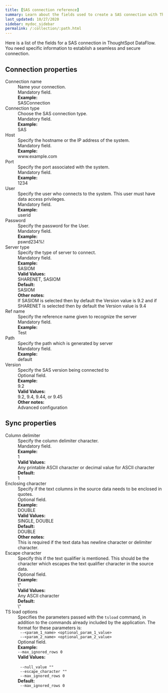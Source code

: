 ```yaml
---
title: [SAS connection reference]
summary: Learn about the fields used to create a SAS connection with ThoughtSpot DataFlow.
last_updated: 10/27/2020
sidebar: mydoc_sidebar
permalink: /:collection/:path.html
---
```


Here is a list of the fields for a SAS connection in ThoughtSpot DataFlow. You need specific information to establish a seamless and secure connection.

## Connection properties

<dl id="dataflow-sas-connection-properties">
<dlentry id="dataflow-sas-conn-connection-name"><dt>Connection name</dt><dd id="connection-name-description">Name your connection.</dd><dd id="connection-name-required">Mandatory field.</dd><dd id="connection-name-example"><strong>Example:</strong><br/>SASConnection</dd></dlentry>
<dlentry id="dataflow-sas-conn-connection-type"><dt>Connection type</dt><dd id="connection-type-description">Choose the SAS connection type.</dd><dd id="connection-type-required">Mandatory field.</dd><dd id="connection-type-example"><strong>Example:</strong><br/>SAS</dd></dlentry>
<dlentry id="dataflow-sas-conn-host"><dt>Host</dt><dd id="host-description">Specify the hostname or the IP address of the system.</dd><dd id="host-required">Mandatory field.</dd><dd id="host-example"><strong>Example:</strong><br/>www.example.com</dd></dlentry>
<dlentry id="dataflow-sas-conn-port"><dt>Port</dt><dd id="port-description">Specify the port associated with the system.</dd><dd id="port-required">Mandatory field.</dd><dd id="port-example"><strong>Example:</strong><br/>1234</dd></dlentry>
<dlentry id="dataflow-sas-conn-user"><dt>User</dt><dd id="user-description">Specify the user who connects to the system. This user must have data access privileges.</dd><dd id="user-required">Mandatory field.</dd><dd id="user-example"><strong>Example:</strong><br/>userid</dd></dlentry>
<dlentry id="dataflow-sas-conn-password"><dt>Password</dt><dd id="password-description">Specify the password for the User.</dd><dd id="password-required">Mandatory field.</dd><dd id="password-example"><strong>Example:</strong><br/>pswrd234%!</dd></dlentry>
<dlentry id="dataflow-sas-conn-server-type"><dt>Server type</dt><dd id="server-type-description">Specify the type of server to connect.</dd><dd id="server-type-required">Mandatory field.</dd><dd id="server-type-example"><strong>Example:</strong><br/>SASIOM</dd><dd id="server-type-valid-values"><strong>Valid Values:</strong><br/>SHARENET, SASIOM</dd><dd id="server-type-default"><strong>Default:</strong><br/>SASIOM</dd><dd id="server-type-other"><strong>Other notes:</strong><br/>If SASIOM is selected then by default the Version value is 9.2 and if SHARENET is selected then by default the Version value is 9.4</dd></dlentry>
<dlentry id="dataflow-sas-conn-ref-name"><dt>Ref name</dt><dd id="ref-name-description">Specify the reference name given to recognize the server</dd><dd id="ref-name-required">Mandatory field.</dd><dd id="ref-name-example"><strong>Example:</strong><br/>Test</dd></dlentry>
<dlentry id="dataflow-sas-conn-path"><dt>Path</dt><dd id="path-description">Specify the path which is generated by server</dd><dd id="path-required">Mandatory field.</dd><dd id="path-example"><strong>Example:</strong><br/>default</dd></dlentry>
<dlentry id="dataflow-sas-conn-version"><dt>Version</dt><dd id="version-description">Specify the SAS version being connected to</dd><dd id="version-required">Optional field.</dd><dd id="version-example"><strong>Example:</strong><br/>9.2</dd><dd id="version-valid-values"><strong>Valid Values:</strong><br/>9.2, 9.4, 9.44, or 9.45</dd><dd id="version-other"><strong>Other notes:</strong><br/>Advanced configuration</dd></dlentry>
</dl>

## Sync properties

<dl id="dataflow-sas-sync-properties">
<dlentry id="dataflow-sas-sync-column-delimiter"><dt>Column delimiter</dt><dd id="column-delimiter-description">Specify the column delimiter character.</dd><dd id="column-delimiter-required">Mandatory field.</dd><dd id="column-delimiter-example"><strong>Example:</strong><br/>1</dd><dd id="column-delimiter-valid-values"><strong>Valid Values:</strong><br/>Any printable ASCII character or decimal value for ASCII character</dd><dd id="column-delimiter-default"><strong>Default:</strong><br/>1</dd></dlentry>
<dlentry id="dataflow-sas-sync-enclosing-character"><dt>Enclosing character</dt><dd id="enclosing-character-description">Specify if the text columns in the source data needs to be enclosed in quotes.</dd><dd id="enclosing-character-required">Optional field.</dd><dd id="enclosing-character-example"><strong>Example:</strong><br/>DOUBLE</dd><dd id="enclosing-character-valid-values"><strong>Valid Values:</strong><br/>SINGLE, DOUBLE</dd><dd id="enclosing-character-default"><strong>Default:</strong><br/>DOUBLE</dd><dd id="enclosing-character-other"><strong>Other notes:</strong><br/>This is required if the text data has newline character or delimiter character.</dd></dlentry>
<dlentry id="dataflow-sas-sync-escape-character"><dt>Escape character</dt><dd id="escape-character-description">Specify this if the text qualifier is mentioned. This should be the character which escapes the text qualifier character in the source data.</dd><dd id="escape-character-required">Optional field.</dd><dd id="escape-character-example"><strong>Example:</strong><br/>\"</dd><dd id="escape-character-valid-values"><strong>Valid Values:</strong><br/>Any ASCII character</dd><dd id="escape-character-default"><strong>Default:</strong><br/>\"</dd></dlentry>
<dlentry id="dataflow-sas-sync-ts-load-options"><dt>TS load options</dt><dd id="ts-load-options-description">Specifies the parameters passed with the <code>tsload</code> command, in addition to the commands already included by the application. The format for these parameters is:<br/><code> --&lt;param_1_name&gt; &lt;optional_param_1_value&gt;</code><br/><code> --&lt;param_2_name&gt; &lt;optional_param_2_value&gt;</code></dd><dd id="ts-load-options-required">Optional field.</dd><dd id="ts-load-options-example"><strong>Example:</strong><br/><code>--max_ignored_rows 0</code></dd><dd id="ts-load-options-valid-values"><strong>Valid Values:</strong><br/><br/><code> --null_value ""</code><br/><code> --escape_character ""</code><br/><code> --max_ignored_rows 0</code></dd><dd id="ts-load-options-default"><strong>Default:</strong><br/><code> --max_ignored_rows 0</code></dd></dlentry>
</dl>
